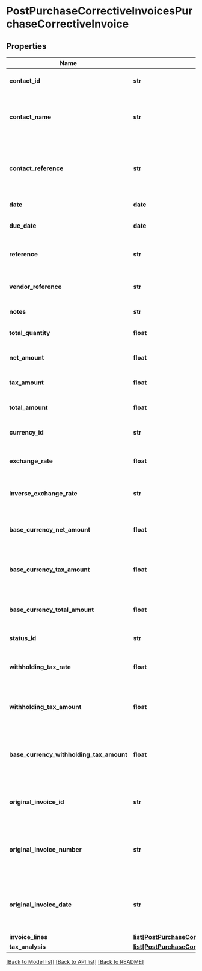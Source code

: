 # PostPurchaseCorrectiveInvoicesPurchaseCorrectiveInvoice

## Properties
Name | Type | Description | Notes
------------ | ------------- | ------------- | -------------
**contact_id** | **str** | The ID of the Contact. | [optional] 
**contact_name** | **str** | The name of the contact when the invoice was created | [optional] 
**contact_reference** | **str** | The reference of the contact when the invoice was created | [optional] 
**date** | **date** | The date of the invoice | [optional] 
**due_date** | **date** | The due date of the invoice | [optional] 
**reference** | **str** | The reference for the invoice | [optional] 
**vendor_reference** | **str** | The vendor reference for the invoice | [optional] 
**notes** | **str** | Invoice notes | [optional] 
**total_quantity** | **float** | The total quantity of the invoice | [optional] 
**net_amount** | **float** | The net amount of the invoice | [optional] 
**tax_amount** | **float** | The tax amount of the invoice | [optional] 
**total_amount** | **float** | The total amount of the invoice | [optional] 
**currency_id** | **str** | The ID of the Currency. | [optional] 
**exchange_rate** | **float** | The exchange rate for the invoice | [optional] 
**inverse_exchange_rate** | **str** | The inverse exchange rate for the credit note | [optional] 
**base_currency_net_amount** | **float** | The net amount of the invoice in base currency | [optional] 
**base_currency_tax_amount** | **float** | The tax amount of the invoice in base currency | [optional] 
**base_currency_total_amount** | **float** | The total amount of the invoice in base currency | [optional] 
**status_id** | **str** | The ID of the Status. | [optional] 
**withholding_tax_rate** | **float** | IRPF withheld Tax Rate (Spain only) | [optional] 
**withholding_tax_amount** | **float** | IRPF withheld Tax Amount (Spain only) | [optional] 
**base_currency_withholding_tax_amount** | **float** | IRPF withheld Tax Amount (Spain only) in the base currency | [optional] 
**original_invoice_id** | **str** | The ID of the Original Invoice. (Spain only) | [optional] 
**original_invoice_number** | **str** | The number relating to the original invoice (Spain only) | [optional] 
**original_invoice_date** | **str** | The Invoice date relating to the original invoice (Spain only) | [optional] 
**invoice_lines** | [**list[PostPurchaseCorrectiveInvoicesPurchaseCorrectiveInvoiceInvoiceLines]**](PostPurchaseCorrectiveInvoicesPurchaseCorrectiveInvoiceInvoiceLines.md) |  | [optional] 
**tax_analysis** | [**list[PostPurchaseCorrectiveInvoicesPurchaseCorrectiveInvoiceTaxAnalysis]**](PostPurchaseCorrectiveInvoicesPurchaseCorrectiveInvoiceTaxAnalysis.md) |  | [optional] 

[[Back to Model list]](../README.md#documentation-for-models) [[Back to API list]](../README.md#documentation-for-api-endpoints) [[Back to README]](../README.md)


